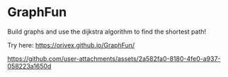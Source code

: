 # GraphFun
Build graphs and use the dijkstra algorithm to find the shortest path!

Try here: https://orivex.github.io/GraphFun/

https://github.com/user-attachments/assets/2a582fa0-8180-4fe0-a937-058223a1650d

